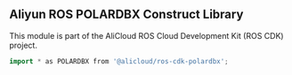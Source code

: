 ## Aliyun ROS POLARDBX Construct Library

This module is part of the AliCloud ROS Cloud Development Kit (ROS CDK) project.

```go
import * as POLARDBX from '@alicloud/ros-cdk-polardbx';
```
